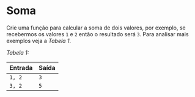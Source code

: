 # Soma

Crie uma função para calcular a soma de dois valores, por exemplo, se recebermos os valores `1` e `2` então o resultado será `3`. Para analisar mais exemplos veja a _Tabela 1_.

_Tabela 1:_

| Entrada | Saída |
| ------- | ----- |
| `1, 2`  | `3`   |
| `3, 2`  | `5`   |
